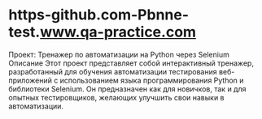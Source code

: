 # https-github.com-Pbnne-test.www.qa-practice.com
Проект: Тренажер по автоматизации на Python через Selenium
Описание
Этот проект представляет собой интерактивный тренажер, разработанный для обучения автоматизации тестирования веб-приложений с использованием языка программирования Python и библиотеки Selenium. Он предназначен как для новичков, так и для опытных тестировщиков, желающих улучшить свои навыки в автоматизации.
